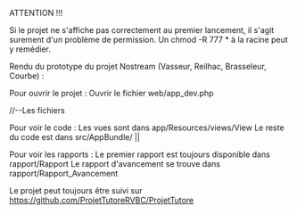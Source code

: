 
ATTENTION !!!

Si le projet ne s'affiche pas correctement au premier lancement, il s'agit surement d'un problème de permission.
Un chmod -R 777 * à la racine peut y remédier.



Rendu du prototype du projet Nostream (Vasseur, Reilhac, Brasseleur, Courbe) :

Pour ouvrir le projet :
    Ouvrir le fichier web/app_dev.php

//--Les fichiers

Pour voir le code :
    Les vues sont dans app/Resources/views/View
    Le reste du code est dans src/AppBundle/<Model> || <Controller>

Pour voir les rapports :
    Le premier rapport est toujours disponible dans rapport/Rapport 
    Le rapport d'avancement se trouve dans rapport/Rapport_Avancement


Le projet peut toujours être suivi sur https://github.com/ProjetTutoreRVBC/ProjetTutore


